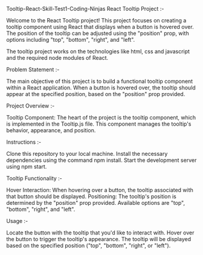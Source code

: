 Tooltip-React-Skill-Test1-Coding-Ninjas
React Tooltip Project :-

Welcome to the React Tooltip project! This project focuses on creating a tooltip component using React that displays when a button is hovered over. The position of the tooltip can be adjusted using the "position" prop, with options including "top", "bottom", "right", and "left".

The tooltip project works on the technologies like html, css and javascript and the required node modules of React.

Problem Statement :-

The main objective of this project is to build a functional tooltip component within a React application. When a button is hovered over, the tooltip should appear at the specified position, based on the "position" prop provided.

Project Overview :-

Tooltip Component: The heart of the project is the tooltip component, which is implemented in the Tooltip.js file. This component manages the tooltip's behavior, appearance, and position.

Instructions :-

Clone this repository to your local machine. Install the necessary dependencies using the command npm install. Start the development server using npm start. 

Tooltip Functionality :-

Hover Interaction: When hovering over a button, the tooltip associated with that button should be displayed. Positioning: The tooltip's position is determined by the "position" prop provided. Available options are "top", "bottom", "right", and "left".

Usage :-

Locate the button with the tooltip that you'd like to interact with. Hover over the button to trigger the tooltip's appearance. The tooltip will be displayed based on the specified position ("top", "bottom", "right", or "left").
